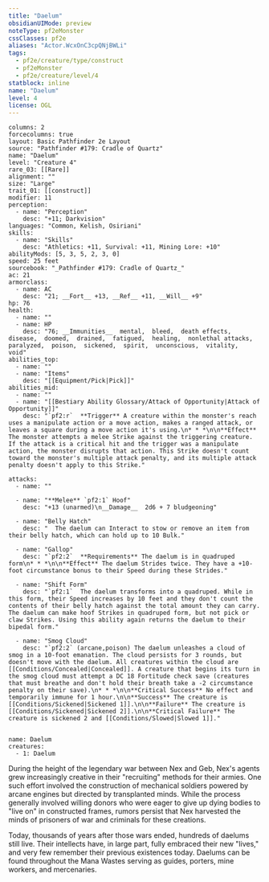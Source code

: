 ```yaml
---
title: "Daelum"
obsidianUIMode: preview
noteType: pf2eMonster
cssClasses: pf2e
aliases: "Actor.WcxOnC3cpQNjBWLi" 
tags:
  - pf2e/creature/type/construct
  - pf2eMonster
  - pf2e/creature/level/4
statblock: inline
name: "Daelum"
level: 4
license: OGL
---
```


```statblock
columns: 2
forcecolumns: true
layout: Basic Pathfinder 2e Layout
source: "Pathfinder #179: Cradle of Quartz"
name: "Daelum"
level: "Creature 4"
rare_03: [[Rare]]
alignment: ""
size: "Large"
trait_01: [[construct]]
modifier: 11
perception:
  - name: "Perception"
    desc: "+11; Darkvision"
languages: "Common, Kelish, Osiriani"
skills:
  - name: "Skills"
    desc: "Athletics: +11, Survival: +11, Mining Lore: +10"
abilityMods: [5, 3, 5, 2, 3, 0]
speed: 25 feet
sourcebook: "_Pathfinder #179: Cradle of Quartz_"
ac: 21
armorclass:
  - name: AC
    desc: "21; __Fort__ +13, __Ref__ +11, __Will__ +9"
hp: 76
health:
  - name: ""
  - name: HP
    desc: "76; __Immunities__  mental,  bleed,  death effects,  disease,  doomed,  drained,  fatigued,  healing,  nonlethal attacks,  paralyzed,  poison,  sickened,  spirit,  unconscious,  vitality,  void"
abilities_top:
  - name: ""
  - name: "Items"
    desc: "[[Equipment/Pick|Pick]]"
abilities_mid:
  - name: ""
  - name: "[[Bestiary Ability Glossary/Attack of Opportunity|Attack of Opportunity]]"
    desc: "`pf2:r`  **Trigger** A creature within the monster's reach uses a manipulate action or a move action, makes a ranged attack, or leaves a square during a move action it's using.\n* * *\n\n**Effect** The monster attempts a melee Strike against the triggering creature. If the attack is a critical hit and the trigger was a manipulate action, the monster disrupts that action. This Strike doesn't count toward the monster's multiple attack penalty, and its multiple attack penalty doesn't apply to this Strike."

attacks:
  - name: ""

  - name: "**Melee** `pf2:1` Hoof"
    desc: "+13 (unarmed)\n__Damage__  2d6 + 7 bludgeoning"

  - name: "Belly Hatch"
    desc: "  The daelum can Interact to stow or remove an item from their belly hatch, which can hold up to 10 Bulk."

  - name: "Gallop"
    desc: "`pf2:2`  **Requirements** The daelum is in quadruped form\n* * *\n\n**Effect** The daelum Strides twice. They have a +10-foot circumstance bonus to their Speed during these Strides."

  - name: "Shift Form"
    desc: "`pf2:1`  The daelum transforms into a quadruped. While in this form, their Speed increases by 10 feet and they don't count the contents of their belly hatch against the total amount they can carry. The daelum can make hoof Strikes in quadruped form, but not pick or claw Strikes. Using this ability again returns the daelum to their bipedal form."

  - name: "Smog Cloud"
    desc: "`pf2:2` (arcane,poison) The daelum unleashes a cloud of smog in a 10-foot emanation. The cloud persists for 3 rounds, but doesn't move with the daelum. All creatures within the cloud are [[Conditions/Concealed|Concealed]]. A creature that begins its turn in the smog cloud must attempt a DC 18 Fortitude check save (creatures that must breathe and don't hold their breath take a -2 circumstance penalty on their save).\n* * *\n\n**Critical Success** No effect and temporarily immune for 1 hour.\n\n**Success** The creature is [[Conditions/Sickened|Sickened 1]].\n\n**Failure** The creature is [[Conditions/Sickened|Sickened 2]].\n\n**Critical Failure** The creature is sickened 2 and [[Conditions/Slowed|Slowed 1]]."
 
```

```encounter-table
name: Daelum
creatures:
  - 1: Daelum
```



During the height of the legendary war between Nex and Geb, Nex's agents grew increasingly creative in their "recruiting" methods for their armies. One such effort involved the construction of mechanical soldiers powered by arcane engines but directed by transplanted minds. While the process generally involved willing donors who were eager to give up dying bodies to "live on" in constructed frames, rumors persist that Nex harvested the minds of prisoners of war and criminals for these creations.

Today, thousands of years after those wars ended, hundreds of daelums still live. Their intellects have, in large part, fully embraced their new "lives," and very few remember their previous existences today. Daelums can be found throughout the Mana Wastes serving as guides, porters, mine workers, and mercenaries.

